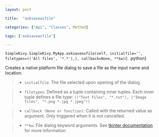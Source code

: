 ```yaml
---
layout: post

title:  "asksaveasfile"

categories: ["Api", "Classes", Method]

tags: ['asksaveasfile']

---
```

`SimpleKivy.SimpleKivy.MyApp.asksaveasfile(self, initialfile='', filetypes=(('All files', '*.*'),), callback=None, **kw)`{: .python}


Creates a native platform file dialog to save a file as the input name and location.


> - `initialfile`: The file selected upon opening of the dialog



> - `filetypes`: Defined as a tuple containing inner tuples. Each inner tuple defines a file type: `(("Text Files", "*.txt"), ("Image files", "*.png *.jpg *.jpeg"))`



> - `callback (None or function)`: Called with the returned value as argument. Only triggered when it is not cancelled.



> - `**kw`: File dialog keyword arguments. See [tkinter documentation](https://docs.python.org/3/library/dialog.html) for more information

